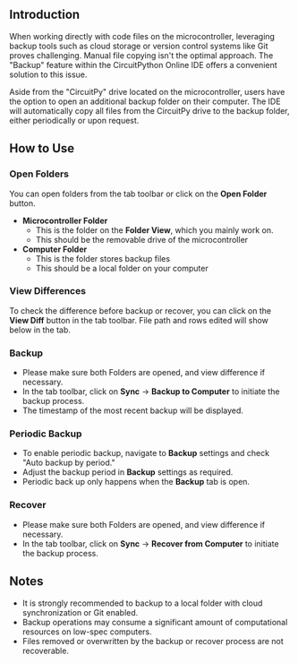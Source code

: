 ## Introduction

When working directly with code files on the microcontroller,
leveraging backup tools such as cloud storage or version control systems like Git proves challenging.
Manual file copying isn't the optimal approach.
The "Backup" feature within the CircuitPython Online IDE offers a convenient solution to this issue.

Aside from the "CircuitPy" drive located on the microcontroller,
users have the option to open an additional backup folder on their computer.
The IDE will automatically copy all files from the CircuitPy drive to the backup folder,
either periodically or upon request.

## How to Use

### Open Folders
You can open folders from the tab toolbar or click on the **Open Folder** button.
- **Microcontroller Folder**
    - This is the folder on the **Folder View**, which you mainly work on.
    - This should be the removable drive of the microcontroller
- **Computer Folder**
    - This is the folder stores backup files
    - This should be a local folder on your computer

### View Differences
To check the difference before backup or recover,
you can click on the **View Diff** button in the tab toolbar.
File path and rows edited will show below in the tab.

### Backup
- Please make sure both Folders are opened, and view difference if necessary.
- In the tab toolbar, click on **Sync** -> **Backup to Computer** to initiate the backup process.
- The timestamp of the most recent backup will be displayed.

### Periodic Backup
- To enable periodic backup, navigate to **Backup** settings and check "Auto backup by period."
- Adjust the backup period in **Backup** settings as required.
- Periodic back up only happens when the **Backup** tab is open.

### Recover
- Please make sure both Folders are opened, and view difference if necessary.
- In the tab toolbar, click on **Sync** -> **Recover from Computer** to initiate the backup process.

## Notes
- It is strongly recommended to backup to a local folder with cloud synchronization or Git enabled.
- Backup operations may consume a significant amount of computational resources on low-spec computers.
- Files removed or overwritten by the backup or recover process are not recoverable.
